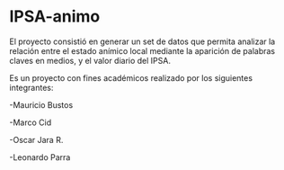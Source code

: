 # IPSA-animo
El proyecto consistió en generar un set de datos que permita analizar la relación entre el estado anímico local mediante la aparición de palabras claves en medios, y el valor diario del IPSA.

Es un proyecto con fines académicos realizado por los siguientes integrantes:

-Mauricio Bustos

-Marco Cid

-Oscar Jara R.

-Leonardo Parra
